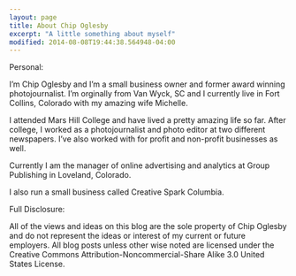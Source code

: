 ```yaml
---
layout: page
title: About Chip Oglesby
excerpt: "A little something about myself"
modified: 2014-08-08T19:44:38.564948-04:00
---
```


Personal:

I’m Chip Oglesby and I’m a small business owner and former award winning photojournalist. I’m orginally from Van Wyck, SC and I currently live in Fort Collins, Colorado with my amazing wife Michelle.

I attended Mars Hill College and have lived a pretty amazing life so far. After college, I worked as a photojournalist and photo editor at two different newspapers. I’ve also worked with for profit and non-profit businesses as well.

Currently I am the manager of online advertising and analytics at Group Publishing in Loveland, Colorado.

I also run a small business called Creative Spark Columbia.

Full Disclosure:

All of the views and ideas on this blog are the sole property of Chip Oglesby and do not represent the ideas or interest of my current or future employers. All blog posts unless other wise noted are licensed under the Creative Commons Attribution-Noncommercial-Share Alike 3.0 United States License.

[^1]: Example: *domain.com/category-name/post-title*
